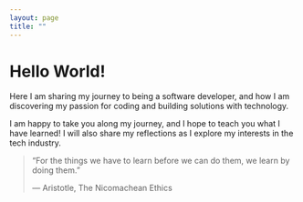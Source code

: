 ```yaml
---
layout: page
title: ""
---
```


# Hello World! 

Here I am sharing my journey to being a software developer, and how I am discovering my passion for coding and building solutions with technology. 

I am happy to take you along my journey, and I hope to teach you what I have learned! I will also share my reflections as I explore my interests in the tech industry. 

>“For the things we have to learn before we can do them, we learn by doing them.”
>
>― Aristotle, The Nicomachean Ethics

